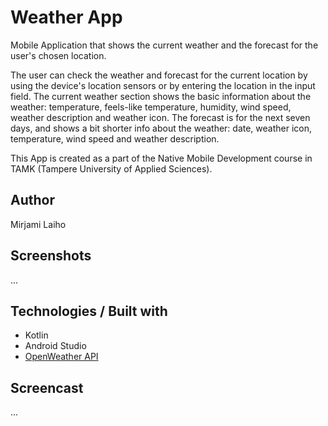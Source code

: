 # Weather App

Mobile Application that shows the current weather and the forecast for the user's chosen location.

The user can check the weather and forecast for the current location by using the device's location sensors or by entering the location in the input field.
The current weather section shows the basic information about the weather: temperature, feels-like temperature, humidity, wind speed, weather description and weather icon. The forecast is for the next seven days, and shows a bit shorter info about the weather: date, weather icon, temperature, wind speed and weather description.  

This App is created as a part of the Native Mobile Development course in TAMK (Tampere University of Applied Sciences).

## Author

Mirjami Laiho

## Screenshots

...

## Technologies / Built with

- Kotlin
- Android Studio
- [OpenWeather API](https://openweathermap.org/api)

## Screencast

...
